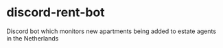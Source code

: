 # discord-rent-bot
Discord bot which monitors new apartments being added to estate agents in the Netherlands
